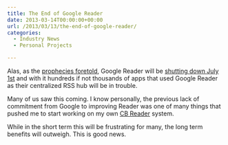```yaml
---
title: The End of Google Reader
date: 2013-03-14T00:00:00+00:00
url: /2013/03/13/the-end-of-google-reader/
categories:
  - Industry News
  - Personal Projects

---
```

Alas, as the [prophecies foretold][1], Google Reader will be [shutting down July 1st][2] and with it hundreds if not thousands of apps that used Google Reader as their centralized RSS hub will be in trouble.

Many of us saw this coming. I know personally, the previous lack of commitment from Google to improving Reader was one of many things that pushed me to start working on my own [CB Reader][3] system.

While in the short term this will be frustrating for many, the long term benefits will outweigh. This is good news.

 [1]: http://inessential.com/2013/02/11/rss_sync_apocalypse_preview
 [2]: http://googlereader.blogspot.com/2013/03/powering-down-google-reader.html
 [3]: http://clickablebliss.com/cbreader/